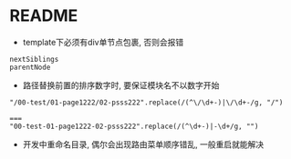 # README

- template下必须有div单节点包裹, 否则会报错

```
nextSiblings
parentNode
```

- 路径替换前置的排序数字时, 要保证模块名不以数字开始

```
"/00-test/01-page1222/02-psss222".replace(/(^\/\d+-)|\/\d+-/g, "/")

===
"00-test-01-page1222-02-psss222".replace(/(^\d+-)|-\d+/g, "")
```

- 开发中重命名目录, 偶尔会出现路由菜单顺序错乱, 一般重启就能解决
